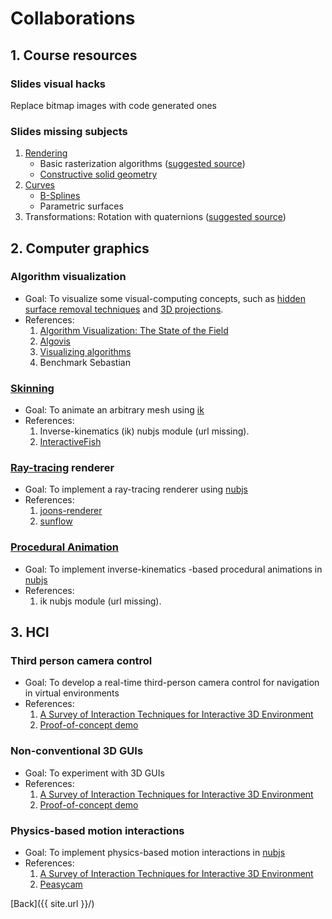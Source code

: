 # Collaborations

## 1. Course resources

### Slides visual hacks

Replace bitmap images with code generated ones

### Slides missing subjects

1. [Rendering](https://github.com/VisualComputing/Rendering)
    * Basic rasterization algorithms ([suggested source](https://en.wikipedia.org/wiki/Computer_Graphics:_Principles_and_Practice))
    * [Constructive solid geometry](https://en.wikipedia.org/wiki/Constructive_solid_geometry)
2. [Curves](https://github.com/VisualComputing/Curves)
    * [B-Splines](https://en.wikipedia.org/wiki/B-spline)
    * Parametric surfaces
3. Transformations: Rotation with quaternions ([suggested source](https://tfetimes.com/wp-content/uploads/2015/04/F.Dunn-I.Parberry-3D-Math-Primer-for-Graphics-and-Game-Development.pdf))

## 2. Computer graphics

### Algorithm visualization

* Goal: To visualize some visual-computing concepts, such as [hidden surface removal techniques](https://en.wikipedia.org/wiki/Hidden_surface_determination) and [3D projections](https://en.wikipedia.org/wiki/3D_projection).
* References:
    1. [Algorithm Visualization: The State of the Field](https://dl.acm.org/citation.cfm?id=1821997)
    2. [Algovis](https://github.com/enjalot/algovis)
    3. [Visualizing algorithms](https://bost.ocks.org/mike/algorithms/)
    4. Benchmark Sebastian

### [Skinning](https://en.wikipedia.org/wiki/Skeletal_animation)

* Goal: To animate an arbitrary mesh using [ik](https://en.wikipedia.org/wiki/Inverse_kinematics)
* References:
    1. Inverse-kinematics (ik) nubjs module (url missing).
    2. [InteractiveFish](https://github.com/VisualComputing/framesjs/tree/0.1.x/examples/ik/InteractiveFish)

### [Ray-tracing](https://en.wikipedia.org/wiki/Ray_tracing_(graphics)) renderer

* Goal: To implement a ray-tracing renderer using [nubjs](https://github.com/VisualComputing/nubjs)
* References:
    1. [joons-renderer](https://github.com/joonhyublee/joons-renderer)
    2. [sunflow](http://sunflow.sourceforge.net/index.php?pg=gall)
    
### [Procedural Animation](https://en.wikipedia.org/wiki/Procedural_animation)

* Goal: To implement inverse-kinematics -based procedural animations in [nubjs](https://github.com/VisualComputing/nubjs)
* References:
    1. ik nubjs module (url missing).

## 3. HCI

### Third person camera control

* Goal: To develop a real-time third-person camera control for navigation in virtual environments
* References:
    1. [A Survey of Interaction Techniques for Interactive 3D Environment](https://hal.inria.fr/hal-00789413/document)
    2. [Proof-of-concept demo](https://github.com/VisualComputing/frames/tree/master/examples/3.Demos/FlockOfBoids)

### Non-conventional 3D GUIs

* Goal: To experiment with 3D GUIs
* References:
    1. [A Survey of Interaction Techniques for Interactive 3D Environment](https://hal.inria.fr/hal-00789413/document)
    2. [Proof-of-concept demo](https://github.com/VisualComputing/frames/tree/master/examples/3.Demos/ApplicationControl)

### Physics-based motion interactions

* Goal: To implement physics-based motion interactions in [nubjs](https://github.com/VisualComputing/nubjs)
* References:
    1. [A Survey of Interaction Techniques for Interactive 3D Environment](https://hal.inria.fr/hal-00789413/document)
    2. [Peasycam](https://github.com/jdf/peasycam)

[Back]({{ site.url }}/)
